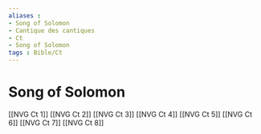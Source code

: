 ```yaml
---
aliases : 
- Song of Solomon
- Cantique des cantiques
- Ct
- Song of Solomon
tags : Bible/Ct
---
```


# Song of Solomon

[[NVG Ct 1]]
[[NVG Ct 2]]
[[NVG Ct 3]]
[[NVG Ct 4]]
[[NVG Ct 5]]
[[NVG Ct 6]]
[[NVG Ct 7]]
[[NVG Ct 8]]
